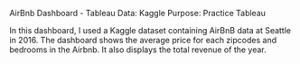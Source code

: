 AirBnb Dashboard - Tableau
Data: Kaggle
Purpose: Practice Tableau

In this dashboard, I used a Kaggle dataset containing AirBnB data at Seattle in 2016. The dashboard shows the average price for each zipcodes and bedrooms in the Airbnb. It also displays the total revenue of the year.

